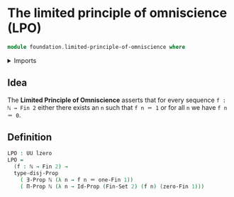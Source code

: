 # The limited principle of omniscience (LPO)

```agda
module foundation.limited-principle-of-omniscience where
```

<details><summary>Imports</summary>

```agda
open import elementary-number-theory.natural-numbers

open import foundation.disjunction
open import foundation.existential-quantification
open import foundation.identity-types
open import foundation.propositions
open import foundation.sets
open import foundation.universe-levels

open import univalent-combinatorics.standard-finite-types
```

</details>

## Idea

The **Limited Principle of Omniscience** asserts that for every sequence
`f : ℕ → Fin 2` either there exists an `n` such that `f n ＝ 1` or for all `n`
we have `f n ＝ 0`.

## Definition

```agda
LPO : UU lzero
LPO =
  (f : ℕ → Fin 2) →
  type-disj-Prop
    ( ∃-Prop ℕ (λ n → f n ＝ one-Fin 1))
    ( Π-Prop ℕ (λ n → Id-Prop (Fin-Set 2) (f n) (zero-Fin 1)))
```
